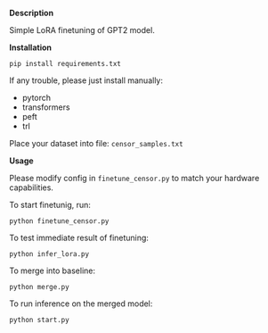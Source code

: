 **Description**

Simple LoRA finetuning of GPT2 model.

**Installation**

`pip install requirements.txt`

If any trouble, please just install manually:
   * pytorch
   * transformers
   * peft
   * trl

Place your dataset into file: `censor_samples.txt`

**Usage**

Please modify config in `finetune_censor.py` to match your hardware capabilities.

To start finetunig, run:

`python finetune_censor.py`

To test immediate result of finetuning:

`python infer_lora.py`

To merge into baseline:

`python merge.py`

To run inference on the merged model:

`python start.py`
